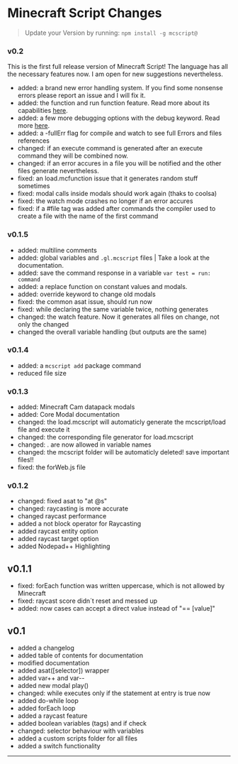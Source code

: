 
Minecraft Script Changes
==============================
> Update your Version by running: `npm install -g mcscript@`

### v0.2
This is the first full release version of Minecraft Script! The language has all the necessary features now. I am open for new suggestions nevertheless.
* added: a brand new error handling system. If you find some nonsense errors please report an issue and I will fix it.
* added: the function and run function feature. Read more about its capabilities [here](https://github.com/Stevertus/mcscript#functions).
* added: a few more debugging options with the debug keyword. Read more [here](https://github.com/Stevertus/mcscript#debugging).
* added: a -fullErr flag for compile and watch to see full Errors and files references
* changed: if an execute command is generated after an execute command they will be combined now.
* changed: if an error accures in a file you will be notified and the other files generate nevertheless.
* fixed: an load.mcfunction issue that it generates random stuff sometimes
* fixed: modal calls inside modals should work again (thaks to coolsa)
* fixed: the watch mode crashes no longer if an error accures
* fixed: if a #file tag was added after commands the compiler used to create a file with the name of the first command
### v0.1.5
* added: multiline comments
* added: global variables and `.gl.mcscript` files | Take a look at the documentation.
* added: save the command response in a variable `var test = run: command`
* added: a replace function on constant values and modals.
* added: override keyword to change old modals
* fixed: the common asat issue, should run now
* fixed: while declaring the same variable twice, nothing generates
* changed: the watch feature. Now it generates all files on change, not only the changed
* changed the overall variable handling (but outputs are the same)

### v0.1.4
* added: a `mcscript add` package command
* reduced file size

### v0.1.3
* added: Minecraft Cam datapack modals
* added: Core Modal documentation
* changed: the load.mcscript will automaticly generate the mcscript/load file and execute it
* changed: the corresponding file generator for load.mcscript
* changed: . are now allowed in variable names
* changed: the mcscript folder will be automaticly deleted! save important files!!
* fixed: the forWeb.js file

### v0.1.2
* changed: fixed asat to  "at @s"
* changed: raycasting is more accurate
* changed raycast performance
* added a not block operator for Raycasting
* added raycast entity option
* added raycast target option
* added Nodepad++ Highlighting
## v0.1.1
* fixed: forEach function was written uppercase, which is not allowed by Minecraft
* fixed: raycast score didn´t reset and messed up
* added: now cases can accept a direct value instead of "== [value]"
## v0.1
* added a changelog
* added table of contents for documentation
* modified documentation
* added asat([selector]) wrapper
* added var++ and var--
* added new modal play()
* changed: while executes only if the statement at entry is true now
* added do-while loop
* added forEach loop
* added a raycast feature
* added boolean variables (tags) and if check
* changed: selector behaviour with variables
* added a custom scripts folder for all files
* added a switch functionality
____
